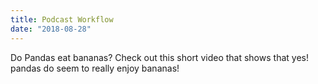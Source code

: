 ```yaml
---
title: Podcast Workflow
date: "2018-08-28"
---
```


Do Pandas eat bananas? Check out this short video that shows that yes! pandas do
seem to really enjoy bananas!